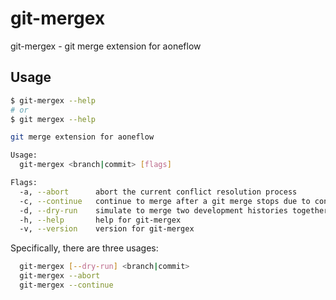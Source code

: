 # git-mergex

git-mergex - git merge extension for aoneflow

## Usage

```bash
$ git-mergex --help
# or
$ git mergex --help

git merge extension for aoneflow

Usage:
  git-mergex <branch|commit> [flags]

Flags:
  -a, --abort      abort the current conflict resolution process
  -c, --continue   continue to merge after a git merge stops due to conflicts
  -d, --dry-run    simulate to merge two development histories together
  -h, --help       help for git-mergex
  -v, --version    version for git-mergex
```
Specifically, there are three usages:

```bash
  git-mergex [--dry-run] <branch|commit>
  git-mergex --abort
  git-mergex --continue
```
